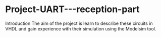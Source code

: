 # Project-UART---reception-part
Introduction The aim of the project is learn to describe these circuits in VHDL and gain experience with their simulation  using the Modelsim tool.
